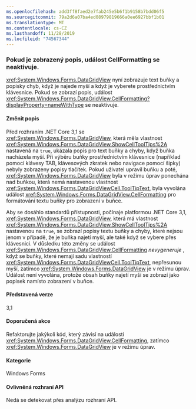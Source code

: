 ```yaml
---
ms.openlocfilehash: add3ff8faed2e7fab245e5b6f1b9158b7bdd06f5
ms.sourcegitcommit: 79a2d6a07ba4ed08979819666a0ee6927bbf1b01
ms.translationtype: MT
ms.contentlocale: cs-CZ
ms.lasthandoff: 11/28/2019
ms.locfileid: "74567344"
---
```

### <a name="cellformatting-event-not-raised-if-tooltip-is-shown"></a>Pokud je zobrazený popis, událost CellFormatting se neaktivuje.

<xref:System.Windows.Forms.DataGridView> nyní zobrazuje text buňky a popisky chyb, když je najede myší a když je vyberete prostřednictvím klávesnice. Pokud se zobrazí popis, událost <xref:System.Windows.Forms.DataGridView.CellFormatting?displayProperty=nameWithType> se neaktivuje.

#### <a name="change-description"></a>Změnit popis

Před rozhraním .NET Core 3,1 se <xref:System.Windows.Forms.DataGridView>, která měla vlastnost <xref:System.Windows.Forms.DataGridView.ShowCellToolTips%2A> nastavená na `true`, ukázala popis pro text buňky a chyby, když buňka nacházela myší. Při výběru buňky prostřednictvím klávesnice (například pomocí klávesy TAB, klávesových zkratek nebo navigace pomocí šipky) nebyly zobrazeny popisy tlačítek. Pokud uživatel upravil buňku a poté, <xref:System.Windows.Forms.DataGridView> byla v režimu úprav ponechána nad buňkou, která nemá nastavenou vlastnost <xref:System.Windows.Forms.DataGridViewCell.ToolTipText>, byla vyvolána událost <xref:System.Windows.Forms.DataGridView.CellFormatting> pro formátování textu buňky pro zobrazení v buňce.

Aby se dosáhlo standardů přístupnosti, počínaje platformou .NET Core 3,1, <xref:System.Windows.Forms.DataGridView>, která má vlastnost <xref:System.Windows.Forms.DataGridView.ShowCellToolTips%2A> nastavenou na `true`, se zobrazí popisy textu buňky a chyby, které nejsou jenom v případě, že je buňka najetí myší, ale také když se vybere přes klávesnici. V důsledku této změny se událost <xref:System.Windows.Forms.DataGridView.CellFormatting> *nevygeneruje* , když se buňky, které nemají sadu vlastností <xref:System.Windows.Forms.DataGridViewCell.ToolTipText>, nepřesunou myší, zatímco <xref:System.Windows.Forms.DataGridView> je v režimu úprav. Událost není vyvolána, protože obsah buňky najetí myší se zobrazí jako popisek namísto zobrazení v buňce.

#### <a name="version-introduced"></a>Představená verze

3,1

#### <a name="recommended-action"></a>Doporučená akce

Refaktorujte jakýkoli kód, který závisí na události <xref:System.Windows.Forms.DataGridView.CellFormatting>, zatímco <xref:System.Windows.Forms.DataGridView> je v režimu úprav.

#### <a name="category"></a>Kategorie

Windows Forms

#### <a name="affected-apis"></a>Ovlivněná rozhraní API

Nedá se detekovat přes analýzu rozhraní API.

<!-- 

### Affected APIs

- Not detectable via API analysis.

-->
